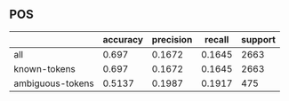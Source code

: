 
## POS

|                  | accuracy | precision | recall | support |
|------------------|----------|-----------|--------|---------|
| all              | 0.697    | 0.1672    | 0.1645 | 2663    |
| known-tokens     | 0.697    | 0.1672    | 0.1645 | 2663    |
| ambiguous-tokens | 0.5137   | 0.1987    | 0.1917 | 475     |

